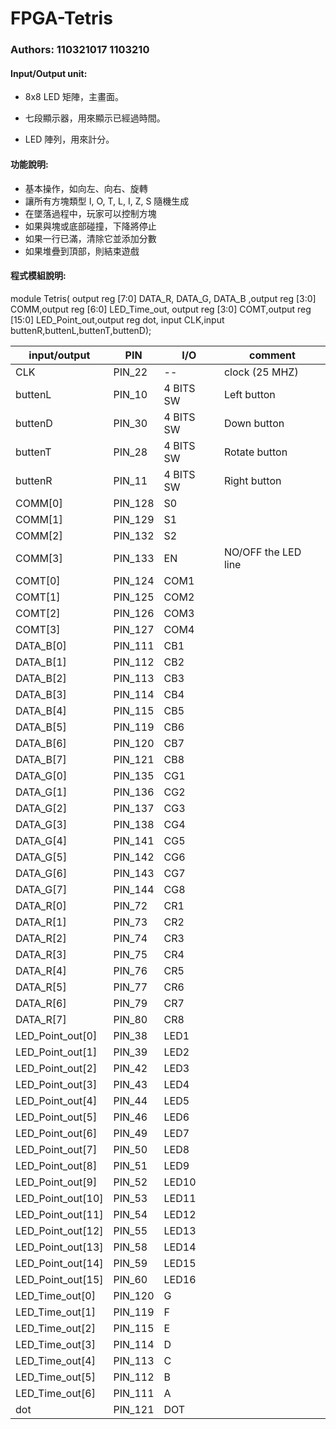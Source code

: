 # FPGA-Tetris

### Authors: 110321017 1103210

#### Input/Output unit:<br>
* 8x8 LED 矩陣，主畫面。<br>

* 七段顯示器，用來顯示已經過時間。<br>

* LED 陣列，用來計分。<br>

#### 功能說明:<br>
- 基本操作，如向左、向右、旋轉
- 讓所有方塊類型 I, O, T, L, I, Z, S 隨機生成
- 在墜落過程中，玩家可以控制方塊
- 如果與塊或底部碰撞，下降將停止
- 如果一行已滿，清除它並添加分數
- 如果堆疊到頂部，則結束遊戲

#### 程式模組說明:<br>
module Tetris(
    output reg [7:0] DATA_R, DATA_G, DATA_B ,output reg [3:0] COMM,output reg [6:0] LED_Time_out, output reg [3:0] COMT,output reg [15:0] LED_Point_out,output reg dot,
    input CLK,input buttenR,buttenL,buttenT,buttenD);
    
| input/output  | PIN | I/O | comment |
| --------------|-----|-----|---------|
CLK | PIN_22 | -- | clock (25 MHZ)
buttenL | PIN_10 | 4 BITS SW | Left button
buttenD | PIN_30 | 4 BITS SW | Down button
buttenT | PIN_28 | 4 BITS SW | Rotate button
buttenR | PIN_11 | 4 BITS SW | Right button
COMM[0] | PIN_128 | S0
COMM[1] | PIN_129 | S1
COMM[2] | PIN_132 | S2
COMM[3] | PIN_133 | EN | NO/OFF the LED line
COMT[0] | PIN_124 | COM1
COMT[1] | PIN_125 | COM2
COMT[2] | PIN_126 | COM3
COMT[3] | PIN_127 | COM4
DATA_B[0] | PIN_111 | CB1 |
DATA_B[1] | PIN_112 | CB2 |
DATA_B[2] | PIN_113 | CB3 |
DATA_B[3] | PIN_114 | CB4 |
DATA_B[4] | PIN_115 | CB5 |
DATA_B[5] | PIN_119 | CB6 |
DATA_B[6] | PIN_120 | CB7 |
DATA_B[7] | PIN_121 | CB8 |
DATA_G[0] | PIN_135 | CG1 |
DATA_G[1] | PIN_136 | CG2 |
DATA_G[2] | PIN_137 | CG3 |
DATA_G[3] | PIN_138 | CG4 |
DATA_G[4] | PIN_141 | CG5 |
DATA_G[5] | PIN_142 | CG6 |
DATA_G[6] | PIN_143 | CG7 |
DATA_G[7] | PIN_144 | CG8 |
DATA_R[0] | PIN_72 | CR1 |
DATA_R[1] | PIN_73 | CR2 |
DATA_R[2] | PIN_74 | CR3 |
DATA_R[3] | PIN_75 | CR4 |
DATA_R[4] | PIN_76 | CR5 |
DATA_R[5] | PIN_77 | CR6 |
DATA_R[6] | PIN_79 | CR7 |
DATA_R[7] | PIN_80 | CR8 |
LED_Point_out[0] | PIN_38 | LED1
LED_Point_out[1] | PIN_39 | LED2
LED_Point_out[2] | PIN_42 | LED3
LED_Point_out[3] | PIN_43 | LED4
LED_Point_out[4] | PIN_44 | LED5
LED_Point_out[5] | PIN_46 | LED6
LED_Point_out[6] | PIN_49 | LED7
LED_Point_out[7] | PIN_50 | LED8
LED_Point_out[8] | PIN_51 | LED9
LED_Point_out[9] | PIN_52 | LED10
LED_Point_out[10] | PIN_53 | LED11
LED_Point_out[11] | PIN_54 | LED12
LED_Point_out[12] | PIN_55 | LED13
LED_Point_out[13] | PIN_58 | LED14
LED_Point_out[14] | PIN_59 | LED15
LED_Point_out[15] | PIN_60 | LED16
LED_Time_out[0] | PIN_120 | G
LED_Time_out[1] | PIN_119 | F
LED_Time_out[2] | PIN_115 | E
LED_Time_out[3] | PIN_114 | D
LED_Time_out[4] | PIN_113 | C
LED_Time_out[5] | PIN_112 | B
LED_Time_out[6] | PIN_111 | A
dot | PIN_121 | DOT



